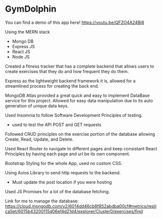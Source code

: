 # GymDolphin

You can find a demo of this app here!
 https://youtu.be/QFZO4A24Bi8 

Using the MERN stack
- Mongo DB
- Express JS
- React JS
- Node JS

Created a fitness tracker that has a complete backend that allows users to create exercises that they do and how frequent they do them.

Express as the lightweight backend framework it is, allowed for a streamlined process for creating the back end.

MongoDB Atlas provided a great quick and easy to implement DataBase service for this project.
Allowed for easy data manipulation due to its auto generation of unique data keys.

Used Insomnia to follow Software Development Principles of testing.
- used to test the API POST and GET requests

Followed CRUD principles on the exercise portion of the database allowing Create, Read, Update, and Delete.

Used React Router to navigate to different pages and keep consistant React Principles by having each page and url be its own component.

Bootstrap Styling for the whole App, used no custom CSS.

Using Axios Library to send http requests to the backend.
- Must update the post location if you were hosting

Used JS Promises for a lot of the database fetching.


Link for me to manage the database:
https://cloud.mongodb.com/v2/6014dd46cb8f852abdba00cf#metrics/replicaSet/6015b43200115d06ef4d21d4/explorer/Cluster0/exercises/find

